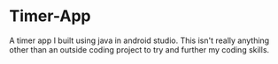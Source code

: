 # Timer-App
A timer app I built using java in android studio. This isn't really anything other than an outside coding project to try and further my coding skills.

